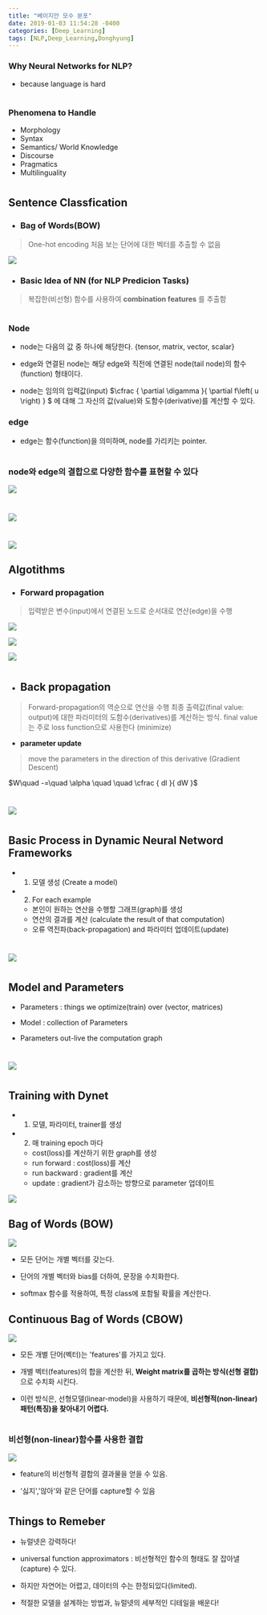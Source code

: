 ```yaml
---
title: "베이지안 모수 분포"
date: 2019-01-03 11:54:28 -0400
categories: [Deep_Learning]
tags: [NLP,Deep_Learning,Donghyung]
---
```


### Why Neural Networks for NLP?
- because language is hard  

#

### Phenomena to Handle
- Morphology
- Syntax
- Semantics/ World Knowledge
- Discourse
- Pragmatics
- Multilinguality

#

## **Sentence Classfication**

+ ### Bag of Words(BOW)
> One-hot encoding
> 처음 보는 단어에 대한 벡터를 추출할 수 없음


![](assets/markdown-img-paste-2018121322181451.png)

+ ### Basic Idea of NN (for NLP Predicion Tasks)
> 복잡한(비선형) 함수를 사용하여 **combination features** 를 추출함


#

### Node
- node는 다음의 값 중 하나에 해당한다. {tensor, matrix, vector, scalar}

- edge와 연결된 node는 해당 edge와 직전에 연결된 node(tail node)의 함수(function) 형태이다.

- node는 임의의 입력값(input) $\cfrac { \partial \digamma  }{ \partial f\left( u \right)  } $ 에 대해 그 자신의 값(value)와 도함수(derivative)를 계산할 수 있다.

### edge
- edge는 함수(function)을 의미하며, node를 가리키는 pointer.

#

### **node와 edge의 결합으로 다양한 함수를 표현할 수 있다**


![](assets/markdown-img-paste-20181213210949437.png)
#

![](assets/markdown-img-paste-20181213211024106.png)

#

![](assets/markdown-img-paste-20181213211149809.png)


## **Algotithms**

+ ### **Forward propagation**
> 입력받은 변수(input)에서 연결된 노드로 순서대로 연산(edge)을 수행

![](assets/markdown-img-paste-20181213211336154.png)


![](assets/markdown-img-paste-20181213211524569.png)

![](assets/markdown-img-paste-20181213211534820.png)

#

+ ## **Back propagation**
> Forward-propagation의 역순으로 연산을 수행
> 최종 출력값(final value: output)에 대한 파라미터의 도함수(derivatives)를 계산하는 방식.
> final value는 주로 loss function으로 사용한다 (minimize)

- **parameter update**
> move the parameters in the direction of this derivative (Gradient Descent)

$W\quad -=\quad \alpha \quad \quad \cfrac { dl }{ dW }$

#

![](assets/markdown-img-paste-20181213212554421.png)

#

## Basic Process in Dynamic Neural Netword Frameworks

- 1. 모델 생성 (Create a model)
- 2. For each example
  + 본인이 원하는 연산을 수행할 그래프(graph)를 생성
  + 연산의 결과를 계산 (calculate the result of that computation)
  + 오류 역전파(back-propagation) and 파라미터 업데이트(update)

#

![](assets/markdown-img-paste-20181213220454253.png)
#

## Model and Parameters
- Parameters : things we optimize(train) over (vector, matrices)

- Model : collection of Parameters

- Parameters out-live the computation graph

#

![](assets/markdown-img-paste-20181213220526577.png)

#

## Training with Dynet

- 1. 모델, 파라미터, trainer를 생성
- 2. 매 training epoch 마다
  + cost(loss)를 계산하기 위한 graph를 생성
  + run forward : cost(loss)를 계산
  + run backward : gradient를 계산
  + update : gradient가 감소하는 방향으로 parameter 업데이트

![](assets/markdown-img-paste-20181213221648771.png)

## Bag of Words (BOW)


![](assets/markdown-img-paste-20181215175849898.png)

- 모든 단어는 개별 벡터를 갖는다.

- 단어의 개별 벡터와 bias를 더하여, 문장을 수치화한다.

- softmax 함수를 적용하여, 특정 class에 포함될 확률을 계산한다.


## Continuous Bag of Words (CBOW)

![](assets/markdown-img-paste-20181215175541469.png)

- 모든 개별 단어(벡터)는 'features'를 가지고 있다.

- 개별 벡터(features)의 합을 계산한 뒤, **Weight matrix를 곱하는 방식(선형 결합)** 으로 수치화 시킨다.

- 이런 방식은, 선형모델(linear-model)을 사용하기 때문에, **비선형적(non-linear) 패턴(특징)을 찾아내기 어렵다.**

#


### 비선형(non-linear)함수를 사용한 결합


![](assets/markdown-img-paste-20181215180814235.png)

- feature의 비선형적 결합의 결과물을 얻을 수 있음.

- '싫지','않아'와 같은 단어를 capture할 수 있음

#

## Things to Remeber

- 뉴럴넷은 강력하다!
- universal function approximators : 비선형적인 함수의 형태도 잘 잡아낼(capture) 수 있다.

- 하지만 자연어는 어렵고, 데이터의 수는 한정되있다(limited).

- 적절한 모델을 설계하는 방법과, 뉴럴넷의 세부적인 디테일을 배운다!
